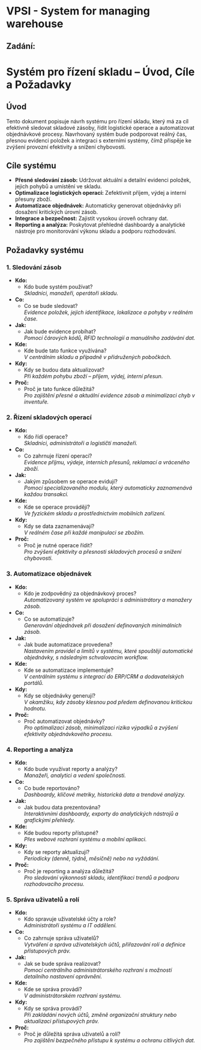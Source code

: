 # VPSI - System for managing warehouse

## Zadání:

# Systém pro řízení skladu – Úvod, Cíle a Požadavky

## Úvod
Tento dokument popisuje návrh systému pro řízení skladu, který má za cíl efektivně sledovat skladové zásoby, řídit logistické operace a automatizovat objednávkové procesy. Navrhovaný systém bude podporovat reálný čas, přesnou evidenci položek a integraci s externími systémy, čímž přispěje ke zvýšení provozní efektivity a snížení chybovosti.

## Cíle systému
- **Přesné sledování zásob:** Udržovat aktuální a detailní evidenci položek, jejich pohybů a umístění ve skladu.
- **Optimalizace logistických operací:** Zefektivnit příjem, výdej a interní přesuny zboží.
- **Automatizace objednávek:** Automaticky generovat objednávky při dosažení kritických úrovní zásob.
- **Integrace a bezpečnost:** Zajistit vysokou úroveň ochrany dat.
- **Reporting a analýza:** Poskytovat přehledné dashboardy a analytické nástroje pro monitorování výkonu skladu a podporu rozhodování.

## Požadavky systému

### 1. Sledování zásob
- **Kdo:**  
  - Kdo bude systém používat?  
    *Skladníci, manažeři, operátoři skladu.*
- **Co:**  
  - Co se bude sledovat?  
    *Evidence položek, jejich identifikace, lokalizace a pohyby v reálném čase.*
- **Jak:**  
  - Jak bude evidence probíhat?  
    *Pomocí čárových kódů, RFID technologií a manuálního zadávání dat.*
- **Kde:**  
  - Kde bude tato funkce využívána?  
    *V centrálním skladu a případně v přidružených pobočkách.*
- **Kdy:**  
  - Kdy se budou data aktualizovat?  
    *Při každém pohybu zboží – příjem, výdej, interní přesun.*
- **Proč:**  
  - Proč je tato funkce důležitá?  
    *Pro zajištění přesné a aktuální evidence zásob a minimalizaci chyb v inventuře.*

### 2. Řízení skladových operací
- **Kdo:**  
  - Kdo řídí operace?  
    *Skladníci, administrátoři a logističtí manažeři.*
- **Co:**  
  - Co zahrnuje řízení operací?  
    *Evidence příjmu, výdeje, interních přesunů, reklamací a vráceného zboží.*
- **Jak:**  
  - Jakým způsobem se operace evidují?  
    *Pomocí specializovaného modulu, který automaticky zaznamenává každou transakci.*
- **Kde:**  
  - Kde se operace provádějí?  
    *Ve fyzickém skladu a prostřednictvím mobilních zařízení.*
- **Kdy:**  
  - Kdy se data zaznamenávají?  
    *V reálném čase při každé manipulaci se zbožím.*
- **Proč:**  
  - Proč je nutné operace řídit?  
    *Pro zvýšení efektivity a přesnosti skladových procesů a snížení chybovosti.*

### 3. Automatizace objednávek
- **Kdo:**  
  - Kdo je zodpovědný za objednávkový proces?  
    *Automatizovaný systém ve spolupráci s administrátory a manažery zásob.*
- **Co:**  
  - Co se automatizuje?  
    *Generování objednávek při dosažení definovaných minimálních zásob.*
- **Jak:**  
  - Jak bude automatizace provedena?  
    *Nastavením pravidel a limitů v systému, které spouštějí automatické objednávky, s následným schvalovacím workflow.*
- **Kde:**  
  - Kde se automatizace implementuje?  
    *V centrálním systému s integrací do ERP/CRM a dodavatelských portálů.*
- **Kdy:**  
  - Kdy se objednávky generují?  
    *V okamžiku, kdy zásoby klesnou pod předem definovanou kritickou hodnotu.*
- **Proč:**  
  - Proč automatizovat objednávky?  
    *Pro optimalizaci zásob, minimalizaci rizika výpadků a zvýšení efektivity objednávkového procesu.*

### 4. Reporting a analýza
- **Kdo:**  
  - Kdo bude využívat reporty a analýzy?  
    *Manažeři, analytici a vedení společnosti.*
- **Co:**  
  - Co bude reportováno?  
    *Dashboardy, klíčové metriky, historická data a trendové analýzy.*
- **Jak:**  
  - Jak budou data prezentována?  
    *Interaktivními dashboardy, exporty do analytických nástrojů a grafickými přehledy.*
- **Kde:**  
  - Kde budou reporty přístupné?  
    *Přes webové rozhraní systému a mobilní aplikaci.*
- **Kdy:**  
  - Kdy se reporty aktualizují?  
    *Periodicky (denně, týdně, měsíčně) nebo na vyžádání.*
- **Proč:**  
  - Proč je reporting a analýza důležitá?  
    *Pro sledování výkonnosti skladu, identifikaci trendů a podporu rozhodovacího procesu.*

### 5. Správa uživatelů a rolí
- **Kdo:**  
  - Kdo spravuje uživatelské účty a role?  
    *Administrátoři systému a IT oddělení.*
- **Co:**  
  - Co zahrnuje správa uživatelů?  
    *Vytváření a správa uživatelských účtů, přiřazování rolí a definice přístupových práv.*
- **Jak:**  
  - Jak se bude správa realizovat?  
    *Pomocí centrálního administrátorského rozhraní s možností detailního nastavení oprávnění.*
- **Kde:**  
  - Kde se správa provádí?  
    *V administrátorském rozhraní systému.*
- **Kdy:**  
  - Kdy se správa provádí?  
    *Při zakládání nových účtů, změně organizační struktury nebo aktualizaci přístupových práv.*
- **Proč:**  
  - Proč je důležitá správa uživatelů a rolí?  
    *Pro zajištění bezpečného přístupu k systému a ochranu citlivých dat.*



